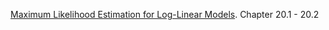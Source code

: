 [Maximum Likelihood Estimation for Log-Linear Models](probabilistic_graphical_models/5.3.1-Learn-MNparam.pdf). Chapter 20.1 - 20.2
